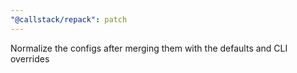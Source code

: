```yaml
---
"@callstack/repack": patch
---
```


Normalize the configs after merging them with the defaults and CLI overrides
